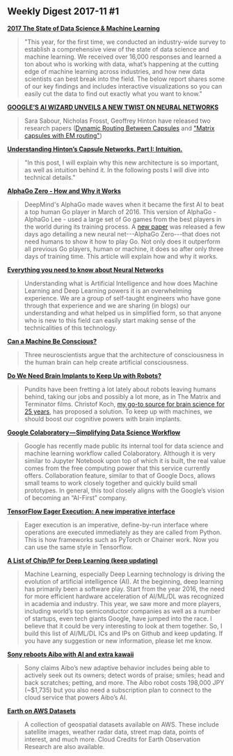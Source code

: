 ## Weekly Digest 2017-11 \#1

**[2017 The State of Data Science & Machine Learning](https://www.kaggle.com/surveys/2017)**
> "This year, for the first time, we conducted an industry-wide survey to establish a comprehensive view of the state of data science and machine learning. We received over 16,000 responses and learned a ton about who is working with data, what’s happening at the cutting edge of machine learning across industries, and how new data scientists can best break into the field. The below report shares some of our key findings and includes interactive visualizations so you can easily cut the data to find out exactly what you want to know."

**[GOOGLE’S AI WIZARD UNVEILS A NEW TWIST ON NEURAL NETWORKS](https://www.wired.com/story/googles-ai-wizard-unveils-a-new-twist-on-neural-networks/)**
> Sara Sabour, Nicholas Frosst, Geoffrey Hinton have released two research papers ([Dynamic Routing Between Capsules](https://arxiv.org/abs/1710.09829) and ["Matrix capsules with EM routing"](https://openreview.net/forum?id=HJWLfGWRb)) 

**[Understanding Hinton’s Capsule Networks. Part I: Intuition.](https://medium.com/@pechyonkin/understanding-hintons-capsule-networks-part-i-intuition-b4b559d1159b)**
>"In this post, I will explain why this new architecture is so important, as well as intuition behind it. In the following posts I will dive into technical details."

**[AlphaGo Zero - How and Why it Works](http://tim.hibal.org/blog/alpha-zero-how-and-why-it-works)**
> DeepMind's AlphaGo made waves when it became the first AI to beat a top human Go player in March of 2016. This version of AlphaGo - AlphaGo Lee - used a large set of Go games from the best players in the world during its training process. A [new paper](https://www.nature.com/articles/nature24270.epdf) was released a few days ago detailing a new neural net---AlphaGo Zero---that does not need humans to show it how to play Go. Not only does it outperform all previous Go players, human or machine, it does so after only three days of training time. This article will explain how and why it works.

**[Everything you need to know about Neural Networks](https://hackernoon.com/everything-you-need-to-know-about-neural-networks-8988c3ee4491)**
> Understanding what is Artificial Intelligence and how does Machine Learning and Deep Learning powers it is an overwhelming experience. We are a group of self-taught engineers who have gone through that experience and we are sharing (in blogs) our understanding and what helped us in simplified form, so that anyone who is new to this field can easily start making sense of the technicalities of this technology.

**[Can a Machine Be Conscious?](https://motherboard.vice.com/en_us/article/bj7vda/can-a-machine-be-conscious)**
> Three neuroscientists argue that the architecture of consciousness in the human brain can help create artificial consciousness.

**[Do We Need Brain Implants to Keep Up with Robots?](https://blogs.scientificamerican.com/cross-check/do-we-need-brain-implants-to-keep-up-with-robots/)**
> Pundits have been fretting a lot lately about robots leaving humans behind, taking our jobs and possibly a lot more, as in The Matrix and Terminator films. Christof Koch, [my go-to source for brain science for 25 years](https://blogs.scientificamerican.com/cross-check/christof-koch-on-free-will-the-singularity-and-the-quest-to-crack-consciousness/), has proposed a solution. To keep up with machines, we should boost our cognitive powers with brain implants.

**[Google Colaboratory — Simplifying Data Science Workflow](https://towardsdatascience.com/google-colaboratory-simplifying-data-science-workflow-c70059386323)**
> Google has recently made public its internal tool for data science and machine learning workflow called Colaboratory. Although it is very similar to Jupyter Notebook upon top of which it is built, the real value comes from the free computing power that this service currently offers. Collaboration feature, similar to that of Google Docs, allows small teams to work closely together and quickly build small prototypes. In general, this tool closely aligns with the Google’s vision of becoming an “AI-First” company.

**[TensorFlow Eager Execution: A new imperative interface](https://research.googleblog.com/2017/10/eager-execution-imperative-define-by.html)**
> Eager execution is an imperative, define-by-run interface where operations are executed immediately as they are called from Python. This is how frameworks such as PyTorch or Chainer work. Now you can use the same style in Tensorflow.

**[A List of Chip/IP for Deep Learning (keep updating)](https://basicmi.github.io/Deep-Learning-Processor-List/)**
> Machine Learning, especially Deep Learning technology is driving the evolution of artificial intelligence (AI). At the beginning, deep learning has primarily been a software play. Start from the year 2016, the need for more efficient hardware acceleration of AI/ML/DL was recognized in academia and industry. This year, we saw more and more players, including world’s top semiconductor companies as well as a number of startups, even tech giants Google, have jumped into the race.
> I believe that it could be very interesting to look at them together. So, I build this list of AI/ML/DL ICs and IPs on Github and keep updating. If you have any suggestion or new information, please let me know.

**[Sony reboots Aibo with AI and extra kawaii](http://aibo.sony.jp/en/)**
> Sony claims Aibo’s new adaptive behavior includes being able to actively seek out its owners; detect words of praise; smiles; head and back scratches; petting, and more. The Aibo robot costs 198,000 JPY (~$1,735) but you also need a subscription plan to connect to the cloud service that powers Aibo’s AI.

**[Earth on AWS Datasets](https://aws.amazon.com/cn/earth/)**
> A collection of geospatial datasets available on AWS. These include satellite images, weather radar data, street map data, points of interest, and much more. Cloud Credits for Earth Observation Research are also available.

